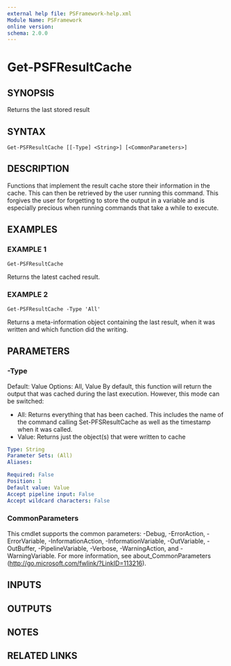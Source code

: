```yaml
---
external help file: PSFramework-help.xml
Module Name: PSFramework
online version:
schema: 2.0.0
---
```


# Get-PSFResultCache

## SYNOPSIS
Returns the last stored result

## SYNTAX

```
Get-PSFResultCache [[-Type] <String>] [<CommonParameters>]
```

## DESCRIPTION
Functions that implement the result cache store their information in the cache.
This can then be retrieved by the user running this command.
This forgives the user for forgetting to store the output in a variable and is especially precious when running commands that take a while to execute.

## EXAMPLES

### EXAMPLE 1
```
Get-PSFResultCache
```

Returns the latest cached result.

### EXAMPLE 2
```
Get-PSFResultCache -Type 'All'
```

Returns a meta-information object containing the last result, when it was written and which function did the writing.

## PARAMETERS

### -Type
Default: Value
Options: All, Value
By default, this function will return the output that was cached during the last execution.
However, this mode can be switched:
- All: Returns everything that has been cached.
This includes the name of the command calling Set-PFSResultCache as well as the timestamp when it was called.
- Value: Returns just the object(s) that were written to cache

```yaml
Type: String
Parameter Sets: (All)
Aliases:

Required: False
Position: 1
Default value: Value
Accept pipeline input: False
Accept wildcard characters: False
```

### CommonParameters
This cmdlet supports the common parameters: -Debug, -ErrorAction, -ErrorVariable, -InformationAction, -InformationVariable, -OutVariable, -OutBuffer, -PipelineVariable, -Verbose, -WarningAction, and -WarningVariable.
For more information, see about_CommonParameters (http://go.microsoft.com/fwlink/?LinkID=113216).

## INPUTS

## OUTPUTS

## NOTES

## RELATED LINKS
